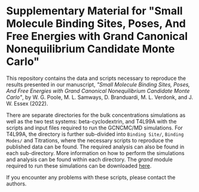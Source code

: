 # Supplementary Material for "Small Molecule Binding Sites, Poses, And Free Energies with Grand Canonical Nonequilibrium Candidate Monte Carlo"

This repository contains the data and scripts necessary to reproduce the results presented in our manuscript, _"Small Molecule Binding Sites, Poses, And Free Energies with Grand Canonical Nonequilibrium Candidate Monte Carlo"_, by W. G. Poole, M. L. Samways, D. Branduardi, M. L. Verdonk, and J. W. Essex (2022).

There are separate directories for the bulk concentrations simulations as well as the two test systems: beta-cyclodextrin, and T4L99A with the scripts and input files required to run the GCNCMC/MD simulations. For T4L99A, the directory is further sub-divided into ```Binding Site/```, ```Binding Modes/``` and Titrations, where the necessary scripts to reproduce the published data can be found. The required analysis can also be found in each sub-directory. More information on how to perform the simulations and analysis can be found within each directory. The _grand_ module required to run these simulations can be downloaded [here](https:github.com/essex-lab/ligand-grand/').

If you encounter any problems with these scripts, please contact the authors.
